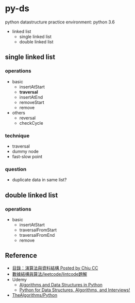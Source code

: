 # py-ds
python datastructure practice
environment: python 3.6


- linked list
  - single linked list
  - double linked list

## single linked list

### operations
- basic
  - insertAtStart
  - **traversal**
  - insertAtEnd
  - removeStart
  - remove
- others
  - reversal
  - checkCycle

### technique
- traversal
- dummy node
- fast-slow point

### question
- duplicate data in same list?

## double linked list

### operations
- basic
  - insertAtStart
  - traversalFromStart
  - traversalFromEnd
  - remove

## Reference
- [目錄：演算法與資料結構 Posted by Chiu CC](http://alrightchiu.github.io/SecondRound/mu-lu-yan-suan-fa-yu-zi-liao-jie-gou.html)
- [數據結構與算法/leetcode/lintcode題解](https://algorithm.yuanbin.me/zh-hans/)
- Udemy
  - [Algorithms and Data Structures in Python](https://www.udemy.com/algorithms-and-data-structures-in-python/learn/v4/overview)
  - [Python for Data Structures, Algorithms, and Interviews!](https://www.udemy.com/python-for-data-structures-algorithms-and-interviews/learn/v4/overview)
- [TheAlgorithms/Python](https://github.com/TheAlgorithms/Python/tree/master/data_structures)